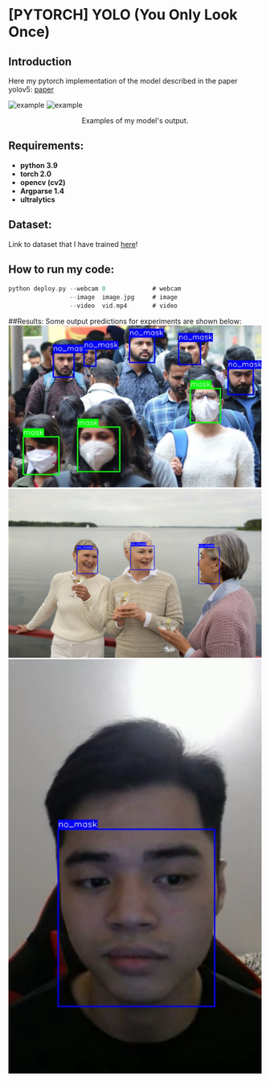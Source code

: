 # [PYTORCH] YOLO (You Only Look Once)
## Introduction
Here my pytorch implementation of the model described in the paper yolov5: [paper](https://arxiv.org/pdf/2104.13634.pdf)

![example](face_mask_detection_yolo/../demo/video.gif)
![example](face_mask_detection_yolo/../demo/test.gif)
<p style="text-align: center;">Examples of my model's output.</p>

## Requirements: 
- **python 3.9**
- **torch 2.0**
- **opencv (cv2)**
- **Argparse 1.4**
- **ultralytics**
## Dataset:
Link to dataset that I have trained [here](https://www.kaggle.com/datasets/andrewmvd/face-mask-detection/data)!

## How to run my code:
```c
python deploy.py --webcam 0             # webcam
                 --image  image.jpg     # image
                 --video  vid.mp4       # video
```
##Results: 
Some output predictions for experiments are shown below:
![example](demo/out_put1.jpg)
![example](demo/out_put2.jpg)
![example](demo/out_put.jpg)



